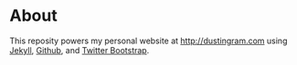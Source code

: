 # About
This reposity powers my personal website at <http://dustingram.com> using [Jekyll](https://github.com/mojombo/jekyll), [Github](http://github.com), and [Twitter Bootstrap](http://twitter.github.com/bootstrap/).
